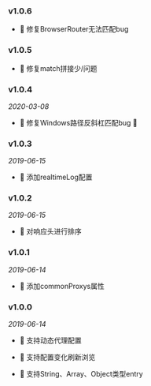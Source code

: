 ### v1.0.6
- 🔨 修复BrowserRouter无法匹配bug

### v1.0.5
- 🔨 修复match拼接少/问题

### v1.0.4

*2020-03-08*

- 🔨 修复Windows路径反斜杠匹配bug 🐛


### v1.0.3

*2019-06-15*

- 🚀 添加realtimeLog配置

### v1.0.2

*2019-06-15*

- 🚀 对响应头进行排序

### v1.0.1

*2019-06-14*

- 🚀 添加commonProxys属性

### v1.0.0

*2019-06-14*

- 🚀 支持动态代理配置

- 🚀 支持配置变化刷新浏览

- 🚀 支持String、Array、Object类型entry 
